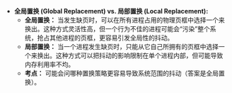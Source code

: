 *   **全局置换 (Global Replacement) vs. 局部置换 (Local Replacement):**
    *   **全局置换：** 当发生缺页时，可以在所有进程占用的物理页框中选择一个来换出。这种方式灵活性高，但一个行为不佳的进程可能会“污染”整个系统，抢占其他进程的页框，更容易引发全局性的抖动。
    *   **局部置换：** 当一个进程发生缺页时，只能从它自己所拥有的页框中选择一个来换出。这种方式可以把抖动的影响限制在单个进程内部，但可能导致内存利用率不均。
    *   **考点：** 可能会问哪种置换策略更容易导致系统范围的抖动（答案是全局置换）。 